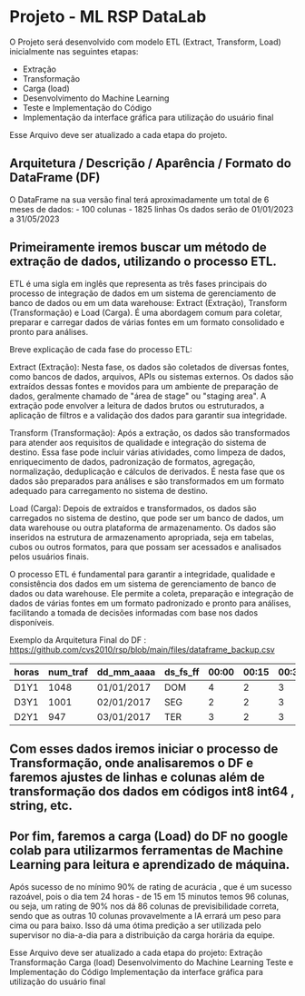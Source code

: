 # Projeto - ML RSP DataLab

O Projeto será desenvolvido com modelo ETL (Extract, Transform, Load) inicialmente nas seguintes etapas:

- Extração
- Transformação
- Carga (load)
- Desenvolvimento do Machine Learning
- Teste e Implementação do Código
- Implementação da interface gráfica para utilização do usuário final


Esse Arquivo deve ser atualizado a cada etapa do projeto.

## Arquitetura / Descrição / Aparência / Formato do DataFrame (DF)

O DataFrame na sua versão final terá aproximadamente um total de 6 meses de dados:
    - 100 colunas
    - 1825 linhas
Os dados serão de 01/01/2023 a 31/05/2023

## Primeiramente iremos buscar um método de extração de dados, utilizando o processo ETL.

ETL é uma sigla em inglês que representa as três fases principais do processo de integração de dados em um sistema de gerenciamento de banco de dados ou em um data warehouse: Extract (Extração), Transform (Transformação) e Load (Carga). É uma abordagem comum para coletar, preparar e carregar dados de várias fontes em um formato consolidado e pronto para análises.

Breve explicação de cada fase do processo ETL:

Extract (Extração): Nesta fase, os dados são coletados de diversas fontes, como bancos de dados, arquivos, APIs ou sistemas externos. Os dados são extraídos dessas fontes e movidos para um ambiente de preparação de dados, geralmente chamado de "área de stage" ou "staging area". A extração pode envolver a leitura de dados brutos ou estruturados, a aplicação de filtros e a validação dos dados para garantir sua integridade.

Transform (Transformação): Após a extração, os dados são transformados para atender aos requisitos de qualidade e integração do sistema de destino. Essa fase pode incluir várias atividades, como limpeza de dados, enriquecimento de dados, padronização de formatos, agregação, normalização, deduplicação e cálculos de derivados. É nesta fase que os dados são preparados para análises e são transformados em um formato adequado para carregamento no sistema de destino.

Load (Carga): Depois de extraídos e transformados, os dados são carregados no sistema de destino, que pode ser um banco de dados, um data warehouse ou outra plataforma de armazenamento. Os dados são inseridos na estrutura de armazenamento apropriada, seja em tabelas, cubos ou outros formatos, para que possam ser acessados e analisados pelos usuários finais.

O processo ETL é fundamental para garantir a integridade, qualidade e consistência dos dados em um sistema de gerenciamento de banco de dados ou data warehouse. Ele permite a coleta, preparação e integração de dados de várias fontes em um formato padronizado e pronto para análises, facilitando a tomada de decisões informadas com base nos dados disponíveis.

Exemplo da Arquitetura Final do DF : https://github.com/cvs2010/rsp/blob/main/files/dataframe_backup.csv

| horas | num_traf | dd_mm_aaaa | ds_fs_ff | 00:00 | 00:15 | 00:30 | ... | 23:30 | 23:45 |
| --- | --- | --- | --- | --- | --- | --- | --- | --- | --- |
| D1Y1 | 1048 | 01/01/2017 | DOM | 4 | 2 | 3 | ... | 2 | 2 |
| D3Y1 | 1001 | 02/01/2017 | SEG | 2 | 2 | 3 | ... | 3 | 2 |
| D2Y1 | 947 | 03/01/2017 | TER | 3 | 2 | 3 | ... | 4 | 4 |

## Com esses dados iremos iniciar o processo de Transformação, onde analisaremos o DF e faremos ajustes de linhas e colunas além de transformação dos dados em códigos int8 int64 , string, etc.

## Por fim, faremos a carga (Load) do DF no google colab para utilizarmos ferramentas de Machine Learning para leitura e aprendizado de máquina.

Após sucesso de no mínimo 90% de rating de acurácia , que é um sucesso razoável, pois o dia tem 24 horas - de 15 em 15 minutos temos 96 colunas, ou seja, um rating de 90% nos dá 86 colunas de previsibilidade correta, sendo que as outras 10 colunas provavelmente a IA errará um peso para cima ou para baixo. Isso dá uma ótima predição a ser utilizada pelo supervisor no dia-a-dia para a distribuição da carga horária da equipe.


Esse Arquivo deve ser atualizado a cada etapa do projeto:
Extração
Transformação
Carga (load)
Desenvolvimento do Machine Learning
Teste e Implementação do Código
Implementação da interface gráfica para utilização do usuário final
